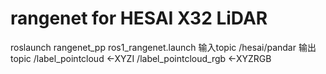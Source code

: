 # rangenet for HESAI X32 LiDAR

roslaunch rangenet_pp ros1_rangenet.launch
输入topic /hesai/pandar
输出topic /label_pointcloud     <-XYZI
	     /label_pointcloud_rgb <-XYZRGB

